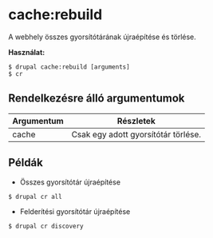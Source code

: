 # cache:rebuild
A webhely összes gyorsítótárának újraépítése és törlése.

**Használat:**
```
$ drupal cache:rebuild [arguments] 
$ cr  
```

## Rendelkezésre álló argumentumok
Argumentum | Részletek
---------|-------------
cache | Csak egy adott gyorsítótár törlése.

## Példák
* Összes gyorsítótár újraépítése
```
$ drupal cr all
```
* Felderítési gyorsítótár újraépítése
```
$ drupal cr discovery
```
